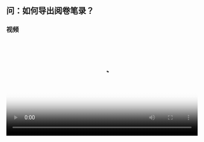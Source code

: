 ## 问：如何导出阅卷笔录？


### 视频

<video id="my-video" class="video-js" controls preload="auto" width="100%"
poster="https://ipic.qinglion.com/qinglion_class.006.jpeg" data-setup='{"aspectRatio":"16:9"}'>
<source src="https://ipic.qinglion.com/qinglion_class_00006.mp4" type='video/mp4' >
</video>
